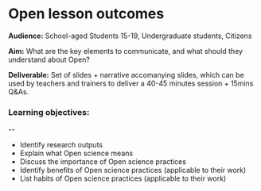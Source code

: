 # Open lesson outcomes

**Audience:** School-aged Students 15-19, Undergraduate students, Citizens

**Aim:** What are the key elements to communicate, and what should they understand about Open? 

**Deliverable:** Set of slides + narrative accomanying slides, which can be used by teachers and trainers to deliver a 40-45 minutes session + 15mins Q&As. 

### Learning objectives:
--
- Identify research outputs
- Explain what Open science means
- Discuss the importance of Open science practices 
- Identify benefits of Open science practices (applicable to their work)
- List habits of Open science practices (applicable to their work)
